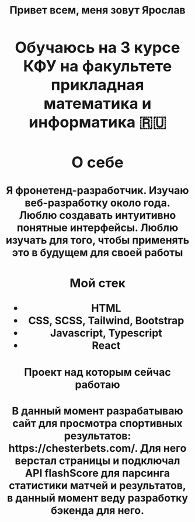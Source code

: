 

<!--
**9archik/9archik** is a ✨ _special_ ✨ repository because its `README.md` (this file) appears on your GitHub profile.

Here are some ideas to get you started:

- 🔭 I’m currently working on ...
- 🌱 I’m currently learning ...
- 👯 I’m looking to collaborate on ...
- 🤔 I’m looking for help with ...
- 💬 Ask me about ...
- 📫 How to reach me: ...
- 😄 Pronouns: ...
- ⚡ Fun fact: ...
-->

<h1 fontSize="16" align="center">Привет всем, меня зовут <span target="_blank">Ярослав</a> 
<h2 fontSize="14"  align="center">Обучаюсь на 3 курсе КФУ на факультете прикладная математика и информатика 🇷🇺</h3>
<h2 fontSize="14"  align="center">О себе</h2>
<div>Я фронетенд-разработчик. Изучаю веб-разработку около года. Люблю создавать интуитивно понятные интерфейсы. Люблю изучать для того, чтобы применять это в будущем для своей работы</div>
<h3 fontSize="14"  align="center">Мой стек</h2>
<ul   align="center">
  <li   align="center">HTML</li>
  <li   align="center">CSS, SCSS, Tailwind, Bootstrap</li>
  <li   align="center">Javascript, Typescript</li>
  <li  align="center">React</li>
</ul>
<h4 fontSize="14"  align="center">Проект над которым сейчас работаю</h4>
<div>В данный момент разрабатываю сайт для просмотра спортивных результатов: https://chesterbets.com/. Для него верстал страницы и подключал API flashScore для парсинга статистики матчей и результатов, в данный момент веду разработку бэкенда для него.</div>
